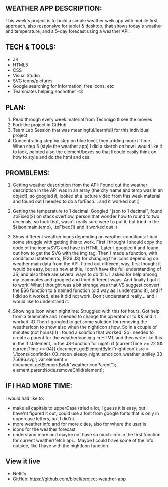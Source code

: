 ## WEATHER APP DESCRIPTION:

This week's project is to build a simple weather web app with mobile first approach, also responsive for tablet & desktop, that shows today's weather and temperature, and a 5-day forecast using a weather API.


## TECH & TOOLS:
- JS
- HTML5
- CSS
- Visual Studio
- SVG icons/pictures
- Google searching for information, free icons, etc
- Teammates helping eachother <3

## PLAN:
1. Read through every week material from Technigo & see the movies
2. Fork the project in GitHub
3. Team Lab Session that was meaningful/learnfull for this individual project
4. Concentrating step by step on blue level, then adding more if time. When step 5 (style the weather app) I did a sketch on how I would like it to look, painted also the element/boxes so that I could easily think on how to style and do the html and css.


## PROMBLEMS:
1. Getting weather description from the API:
Found out the weather description in the API was in an array (the city name and temp was in an object), so googled it, looked at a lecture video from this week material and found out I needed to do a forEach... and it worked out :)

2. Getting the temperature to 1 decimal:
Googled "json to 1 decimal", found .toFixed(2) on stack overflow, 
person that wonder how to round to two decimals, so took that,
wasn't really sure were to put it, but tried in the ${json.main.temp}, .toFixed(1) and it worked out :)

3. Show different weather icons depending on weather conditions:
I had some struggle with getting this to work. First I thought I should copy the code of the icons/SVG and have in HTML. Later I googled it and found out how to get the SVG with the img tag. Then I made a function, with conditional statements, (ES6 JS) for changing the icons depending on weather main data from the API. I tried out different way, first thought it would be easy, but as new at this, I don't have the full understanding of JS, and also there are several ways to do this. I asked for help among my teammates and googled and tried different ways. And finally I got it to work! What I thought was a bit strange was that VS suggest convert the ES6 function to a named function (old way as I understand it), and if I did so it worked, else it did not work. Don't understand really... and I would like to understand it.

4. Showing a icon when nighttime:
Struggled with this for hours. Got help from a teammate and I needed to change the operator or to && and it worked! :D Then I googled to get some solution for removing the weatherIcon to show also when the nightIcon show. So in a couple of minutes (not hours(!)) I found a solution that worked.
So I needed to create a parent for the weatherIcon img in HTML and then write like this in the if statement, in the JS-function for night:
if (currentTime >= 22 && currentTime <= 04){
        document.getElementById('nightIcon').src = './icons/iconfinder_03_moon_sleepy_night_emoticon_weather_smiley_3375686.svg';
        var element = document.getElementById("weatherIconParent");
        element.parentNode.removeChild(element);

## IF I HAD MORE TIME:
I would had like to:
- make all capitals to upperCase (tried a lot, I guess it is easy, but I have'nt figured it out, could use a font from google fonts that is only in uppercase letters, but I did'nt.
- more weather info and for more cities, also for where the user is
- icons for the weather forecast
- understand more and maybe not have so much info in the first function for current weather/fetch api... Maybe I could have some of the info outside, like I have with the nightIcon function.


## View it live
- Netlify: 
- GitHub: https://github.com/bloeli/project-weather-app
